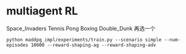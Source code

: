 # multiagent RL

Space_Invaders Tennis Pong Boxing Double_Dunk 再选一个
```
python maddpg_impl/experiments/train.py --scenario simple --num-episodes 10000 --reward-shaping-ag --reward-shaping-adv
```
